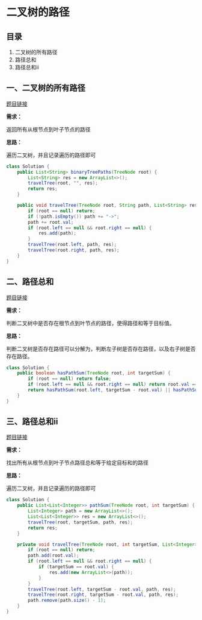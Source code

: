 # 二叉树的路径

## 目录

1. 二叉树的所有路径
1. 路径总和
1. 路径总和ii



## 一、二叉树的所有路径

[题目链接](https://leetcode-cn.com/problems/binary-tree-paths/)

**需求：**

返回所有从根节点到叶子节点的路径

**思路：**

遍历二叉树，并且记录遍历的路径即可

```java
class Solution {
    public List<String> binaryTreePaths(TreeNode root) {
        List<String> res = new ArrayList<>();
        travelTree(root, "", res);
        return res;
    }

    public void travelTree(TreeNode root, String path, List<String> res) {
        if (root == null) return;
        if (!path.isEmpty()) path += "->";
        path += root.val;
        if (root.left == null && root.right == null) {
            res.add(path);
        }
        travelTree(root.left, path, res);
        travelTree(root.right, path, res);
    }
}
```



## 二、路径总和

[题目链接](https://leetcode-cn.com/problems/path-sum/)

**需求：**

判断二叉树中是否存在根节点到叶节点的路径，使得路径和等于目标值。

**思路：**

判断二叉树是否存在路径可以分解为，判断左子树是否存在路径，以及右子树是否存在路径。

```java
class Solution {
    public boolean hasPathSum(TreeNode root, int targetSum) {
        if (root == null) return false;
        if (root.left == null && root.right == null) return root.val == targetSum;
        return hasPathSum(root.left, targetSum - root.val) || hasPathSum(root.right, targetSum - root.val);
    }
}
```



## 三、路径总和ii

[题目链接](https://leetcode-cn.com/problems/path-sum-ii/)

**需求：**

找出所有从根节点到叶子节点路径总和等于给定目标和的路径

**思路：**

遍历二叉树，并且记录遍历的路径即可

```java
class Solution {
    public List<List<Integer>> pathSum(TreeNode root, int targetSum) {
        List<Integer> path = new ArrayList<>();
        List<List<Integer>> res = new ArrayList<>();
        travelTree(root, targetSum, path, res);
        return res;
    }

    private void travelTree(TreeNode root, int targetSum, List<Integer> path, List<List<Integer>> res) {
        if (root == null) return;
        path.add(root.val);
        if (root.left == null && root.right == null) {
            if (targetSum == root.val) {
                res.add(new ArrayList<>(path));
            }
        }
        travelTree(root.left, targetSum - root.val, path, res);
        travelTree(root.right, targetSum - root.val, path, res);
        path.remove(path.size() - 1);
    }
}
```

